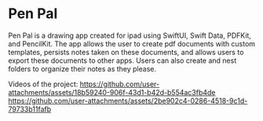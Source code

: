 # Pen Pal 

Pen Pal is a drawing app created for ipad using SwiftUI, Swift Data, PDFKit, and PencilKit.
The app allows the user to create pdf documents with custom templates, persists notes taken on these documents, and allows users to export these documents to other apps. Users can also create and nest folders to organize their notes as they please.


Videos of the project:
https://github.com/user-attachments/assets/18b59240-906f-43d1-b42d-b554ac3fb4de
https://github.com/user-attachments/assets/2be902c4-0286-4518-9c1d-79733b11fafb
